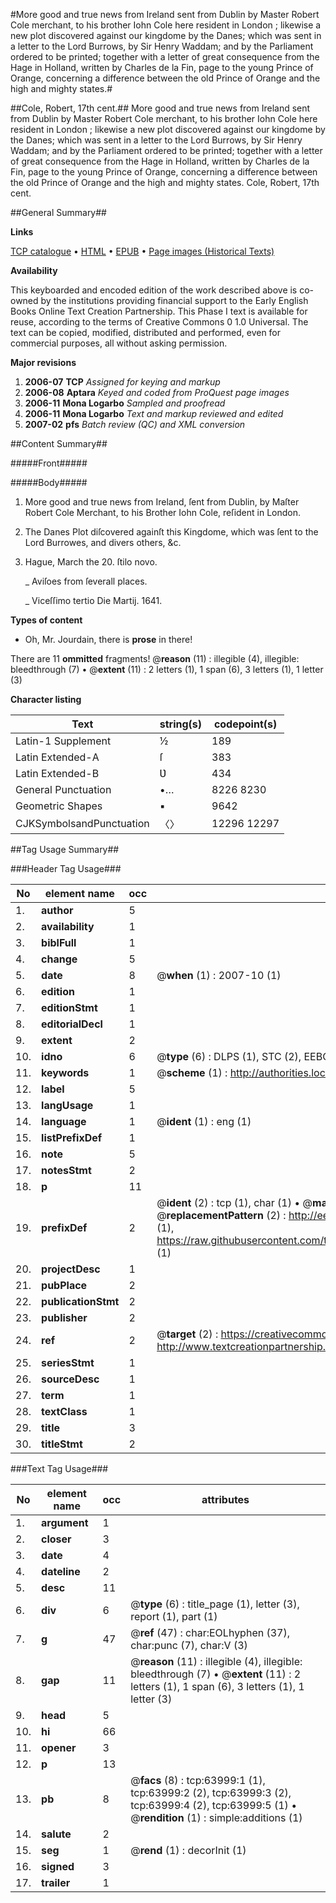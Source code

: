 #More good and true news from Ireland sent from Dublin by Master Robert Cole merchant, to his brother Iohn Cole here resident in London ; likewise a new plot discovered against our kingdome by the Danes; which was sent in a letter to the Lord Burrows, by Sir Henry Waddam; and by the Parliament ordered to be printed; together with a letter of great consequence from the Hage in Holland, written by Charles de la Fin, page to the young Prince of Orange, concerning a difference between the old Prince of Orange and the high and mighty states.#

##Cole, Robert, 17th cent.##
More good and true news from Ireland sent from Dublin by Master Robert Cole merchant, to his brother Iohn Cole here resident in London ; likewise a new plot discovered against our kingdome by the Danes; which was sent in a letter to the Lord Burrows, by Sir Henry Waddam; and by the Parliament ordered to be printed; together with a letter of great consequence from the Hage in Holland, written by Charles de la Fin, page to the young Prince of Orange, concerning a difference between the old Prince of Orange and the high and mighty states.
Cole, Robert, 17th cent.

##General Summary##

**Links**

[TCP catalogue](http://www.ota.ox.ac.uk/tcp/)  • 
[HTML](http://tei.it.ox.ac.uk/tcp/Texts-HTML/free/A33/A33717.html)  • 
[EPUB](http://tei.it.ox.ac.uk/tcp/Texts-EPUB/free/A33/A33717.epub) • 
[Page images (Historical Texts)](https://data.historicaltexts.jisc.ac.uk/view?pubId=eebo-12593987e&pageId=eebo-12593987e-63999-1)

**Availability**

This keyboarded and encoded edition of the
	       work described above is co-owned by the institutions
	       providing financial support to the Early English Books
	       Online Text Creation Partnership. This Phase I text is
	       available for reuse, according to the terms of Creative
	       Commons 0 1.0 Universal. The text can be copied,
	       modified, distributed and performed, even for
	       commercial purposes, all without asking permission.

**Major revisions**

1. __2006-07__ __TCP__ *Assigned for keying and markup*
1. __2006-08__ __Aptara__ *Keyed and coded from ProQuest page images*
1. __2006-11__ __Mona Logarbo__ *Sampled and proofread*
1. __2006-11__ __Mona Logarbo__ *Text and markup reviewed and edited*
1. __2007-02__ __pfs__ *Batch review (QC) and XML conversion*

##Content Summary##

#####Front#####

#####Body#####

1. More good and true news from
Ireland, ſent from Dublin, by Maſter
Robert Cole Merchant, to his Brother
Iohn Cole, reſident in London.

1. The Danes Plot diſcovered againſt this
Kingdome, which was ſent to the Lord
Burrowes, and divers others, &c.

1. Hague, March the 20. ſtilo novo.

    _ Aviſoes from ſeverall places.

    _ Viceſſimo tertio Die Martij. 1641.

**Types of content**

  * Oh, Mr. Jourdain, there is **prose** in there!

There are 11 **ommitted** fragments! 
 @__reason__ (11) : illegible (4), illegible: bleedthrough (7)  •  @__extent__ (11) : 2 letters (1), 1 span (6), 3 letters (1), 1 letter (3)

**Character listing**


|Text|string(s)|codepoint(s)|
|---|---|---|
|Latin-1 Supplement|½|189|
|Latin Extended-A|ſ|383|
|Latin Extended-B|Ʋ|434|
|General Punctuation|•…|8226 8230|
|Geometric Shapes|▪|9642|
|CJKSymbolsandPunctuation|〈〉|12296 12297|

##Tag Usage Summary##

###Header Tag Usage###

|No|element name|occ|attributes|
|---|---|---|---|
|1.|__author__|5||
|2.|__availability__|1||
|3.|__biblFull__|1||
|4.|__change__|5||
|5.|__date__|8| @__when__ (1) : 2007-10 (1)|
|6.|__edition__|1||
|7.|__editionStmt__|1||
|8.|__editorialDecl__|1||
|9.|__extent__|2||
|10.|__idno__|6| @__type__ (6) : DLPS (1), STC (2), EEBO-CITATION (1), OCLC (1), VID (1)|
|11.|__keywords__|1| @__scheme__ (1) : http://authorities.loc.gov/ (1)|
|12.|__label__|5||
|13.|__langUsage__|1||
|14.|__language__|1| @__ident__ (1) : eng (1)|
|15.|__listPrefixDef__|1||
|16.|__note__|5||
|17.|__notesStmt__|2||
|18.|__p__|11||
|19.|__prefixDef__|2| @__ident__ (2) : tcp (1), char (1)  •  @__matchPattern__ (2) : ([0-9\-]+):([0-9IVX]+) (1), (.+) (1)  •  @__replacementPattern__ (2) : http://eebo.chadwyck.com/downloadtiff?vid=$1&page=$2 (1), https://raw.githubusercontent.com/textcreationpartnership/Texts/master/tcpchars.xml#$1 (1)|
|20.|__projectDesc__|1||
|21.|__pubPlace__|2||
|22.|__publicationStmt__|2||
|23.|__publisher__|2||
|24.|__ref__|2| @__target__ (2) : https://creativecommons.org/publicdomain/zero/1.0/ (1), http://www.textcreationpartnership.org/docs/. (1)|
|25.|__seriesStmt__|1||
|26.|__sourceDesc__|1||
|27.|__term__|1||
|28.|__textClass__|1||
|29.|__title__|3||
|30.|__titleStmt__|2||


###Text Tag Usage###

|No|element name|occ|attributes|
|---|---|---|---|
|1.|__argument__|1||
|2.|__closer__|3||
|3.|__date__|4||
|4.|__dateline__|2||
|5.|__desc__|11||
|6.|__div__|6| @__type__ (6) : title_page (1), letter (3), report (1), part (1)|
|7.|__g__|47| @__ref__ (47) : char:EOLhyphen (37), char:punc (7), char:V (3)|
|8.|__gap__|11| @__reason__ (11) : illegible (4), illegible: bleedthrough (7)  •  @__extent__ (11) : 2 letters (1), 1 span (6), 3 letters (1), 1 letter (3)|
|9.|__head__|5||
|10.|__hi__|66||
|11.|__opener__|3||
|12.|__p__|13||
|13.|__pb__|8| @__facs__ (8) : tcp:63999:1 (1), tcp:63999:2 (2), tcp:63999:3 (2), tcp:63999:4 (2), tcp:63999:5 (1)  •  @__rendition__ (1) : simple:additions (1)|
|14.|__salute__|2||
|15.|__seg__|1| @__rend__ (1) : decorInit (1)|
|16.|__signed__|3||
|17.|__trailer__|1||
